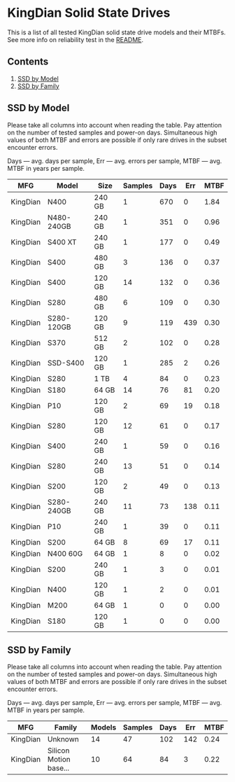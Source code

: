 KingDian Solid State Drives
===========================

This is a list of all tested KingDian solid state drive models and their MTBFs. See
more info on reliability test in the [README](https://github.com/linuxhw/SMART).

Contents
--------

1. [ SSD by Model  ](#ssd-by-model)
2. [ SSD by Family ](#ssd-by-family)

SSD by Model
------------

Please take all columns into account when reading the table. Pay attention on the
number of tested samples and power-on days. Simultaneous high values of both MTBF
and errors are possible if only rare drives in the subset encounter errors.

Days — avg. days per sample,
Err  — avg. errors per sample,
MTBF — avg. MTBF in years per sample.

| MFG       | Model              | Size   | Samples | Days  | Err   | MTBF   |
|-----------|--------------------|--------|---------|-------|-------|--------|
| KingDian  | N400               | 240 GB | 1       | 670   | 0     | 1.84   |
| KingDian  | N480-240GB         | 240 GB | 1       | 351   | 0     | 0.96   |
| KingDian  | S400 XT            | 240 GB | 1       | 177   | 0     | 0.49   |
| KingDian  | S400               | 480 GB | 3       | 136   | 0     | 0.37   |
| KingDian  | S400               | 120 GB | 14      | 132   | 0     | 0.36   |
| KingDian  | S280               | 480 GB | 6       | 109   | 0     | 0.30   |
| KingDian  | S280-120GB         | 120 GB | 9       | 119   | 439   | 0.30   |
| KingDian  | S370               | 512 GB | 2       | 102   | 0     | 0.28   |
| KingDian  | SSD-S400           | 120 GB | 1       | 285   | 2     | 0.26   |
| KingDian  | S280               | 1 TB   | 4       | 84    | 0     | 0.23   |
| KingDian  | S180               | 64 GB  | 14      | 76    | 81    | 0.20   |
| KingDian  | P10                | 120 GB | 2       | 69    | 19    | 0.18   |
| KingDian  | S280               | 120 GB | 12      | 61    | 0     | 0.17   |
| KingDian  | S400               | 240 GB | 1       | 59    | 0     | 0.16   |
| KingDian  | S280               | 240 GB | 13      | 51    | 0     | 0.14   |
| KingDian  | S200               | 120 GB | 2       | 49    | 0     | 0.13   |
| KingDian  | S280-240GB         | 240 GB | 11      | 73    | 138   | 0.11   |
| KingDian  | P10                | 240 GB | 1       | 39    | 0     | 0.11   |
| KingDian  | S200               | 64 GB  | 8       | 69    | 17    | 0.11   |
| KingDian  | N400 60G           | 64 GB  | 1       | 8     | 0     | 0.02   |
| KingDian  | S200               | 240 GB | 1       | 3     | 0     | 0.01   |
| KingDian  | N400               | 120 GB | 1       | 2     | 0     | 0.01   |
| KingDian  | M200               | 64 GB  | 1       | 0     | 0     | 0.00   |
| KingDian  | S180               | 120 GB | 1       | 0     | 0     | 0.00   |

SSD by Family
-------------

Please take all columns into account when reading the table. Pay attention on the
number of tested samples and power-on days. Simultaneous high values of both MTBF
and errors are possible if only rare drives in the subset encounter errors.

Days — avg. days per sample,
Err  — avg. errors per sample,
MTBF — avg. MTBF in years per sample.

| MFG       | Family                 | Models | Samples | Days  | Err   | MTBF   |
|-----------|------------------------|--------|---------|-------|-------|--------|
| KingDian  | Unknown                | 14     | 47      | 102   | 142   | 0.24   |
| KingDian  | Silicon Motion base... | 10     | 64      | 84    | 3     | 0.22   |
